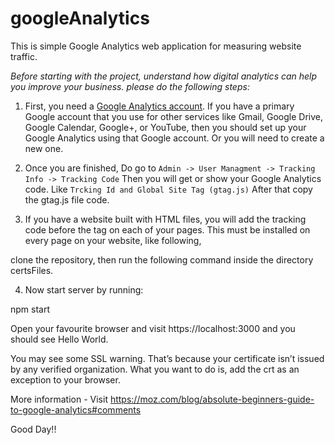 # googleAnalytics
This is simple Google Analytics web application for measuring website traffic.

*Before starting with the project, understand how digital analytics can help you improve your business. please do the following steps:*

1. First, you need a [Google Analytics account](https://marketingplatform.google.com/about/analytics/). If you have a primary Google account that you use for other services like Gmail, Google Drive, Google Calendar, Google+, or YouTube, then you should set up your Google Analytics using that Google account. Or you will need to create a new one.

2. Once you are finished, Do go to `Admin -> User Managment -> Tracking Info -> Tracking Code` Then you will get or show your Google Analytics code. Like `Trcking Id and Global Site Tag (gtag.js)` After that copy the gtag.js file code.

3. If you have a website built with HTML files, you will add the tracking code before the </head> tag on each of your pages. This must be installed on every page on your website, like following, 

 clone the repository, then run the following command inside the directory certsFiles.

4. Now start server by running:

npm start

Open your favourite browser and visit https://localhost:3000 and you should see Hello World.

You may see some SSL warning. That’s because your certificate isn’t issued by any verified organization. What you want to do is, add the crt as an exception to your browser.

More information - Visit https://moz.com/blog/absolute-beginners-guide-to-google-analytics#comments

Good Day!!
